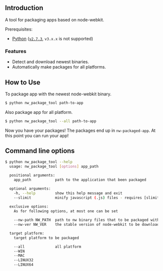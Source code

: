 ## Introduction

A tool for packaging apps based on node-webkit.

Prerequisites:
* [Python][windows-python] ([`v2.7.3`][windows-python-v2.7.3], `v3.x.x` is not supported)

### Features

* Detect and download newest binaries.
* Automatically make packages for all platforms.

## How to Use

To package app with the newest node-webkit binary.

```` bash
$ python nw_package_tool path-to-app
````

Also package app for all platform.

```` bash
$ python nw_package_tool --all path-to-app
````

Now you have your packages! The packages end up in `nw-packaged-app`. At this point you can run your app!

## Command line options

```` bash
$ python nw_package_tool --help
  usage: nw_package_tool [options] app_path

  positional arguments:
    app_path           path to the application that been packaged

  optional arguments:
    -h, --help         show this help message and exit
    --slimit           minify javascript (.js) files - requires [slimit module][python-slimit]
    
  exclusive options:
    As for following options, at most one can be set

    --nw-path NW_PATH  path to nw binary files that to be packaged with
    --nw-ver NW_VER    the stable version of node-webkit to be download

  target platform:
    target platform to be packaged

    --all              all platform
    --WIN
    --MAC
    --LINUX32
    --LINUX64
  


````

[windows-python]: http://www.python.org/getit/windows
[windows-python-v2.7.3]: http://www.python.org/download/releases/2.7.3#download
